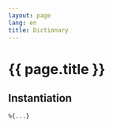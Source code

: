 ```yaml
---
layout: page
lang: en
title: Dictionary
---
```


# {{ page.title }}

## Instantiation

    %{...}
    

